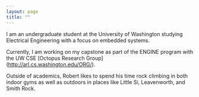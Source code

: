 ```yaml
---
layout: page
title: ""
---
```


I am an undergraduate student at the University of Washington studying Electrical Engineering with a focus on embedded systems.

Currently, I am working on my capstone as part of the ENGINE program with the UW CSE [Octopus Research Group] (http://arl.cs.washington.edu/ORG/).

Outside of academics, Robert likes to spend his time rock climbing in both indoor gyms as well as outdoors in places like Little Si, Leavenworth, and Smith Rock. 
